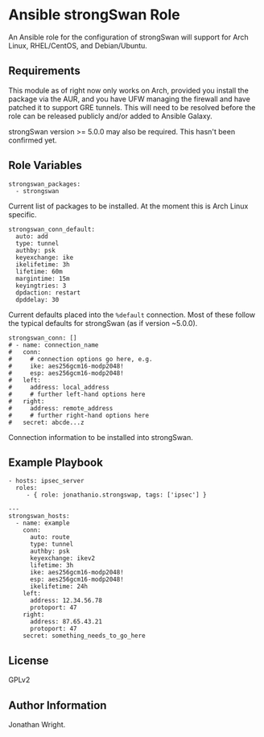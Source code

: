 # Ansible strongSwan Role

An Ansible role for the configuration of strongSwan will support for Arch Linux,
RHEL/CentOS, and Debian/Ubuntu.

## Requirements

This module as of right now only works on Arch, provided you install the package
via the AUR, and you have UFW managing the firewall and have patched it to
support GRE tunnels. This will need to be resolved before the role can be
released publicly and/or added to Ansible Galaxy.

strongSwan version >= 5.0.0 may also be required. This hasn't been confirmed
yet.

## Role Variables

    strongswan_packages:
      - strongswan

Current list of packages to be installed. At the moment this is Arch Linux
specific.

    strongswan_conn_default:
      auto: add
      type: tunnel
      authby: psk
      keyexchange: ike
      ikelifetime: 3h
      lifetime: 60m
      margintime: 15m
      keyingtries: 3
      dpdaction: restart
      dpddelay: 30

Current defaults placed into the `%default` connection. Most of these follow the typical defaults for strongSwan (as if version ~5.0.0).

    strongswan_conn: []
    # - name: connection_name
    #   conn:
    #     # connection options go here, e.g.
    #     ike: aes256gcm16-modp2048!
    #     esp: aes256gcm16-modp2048!
    #   left:
    #     address: local_address
    #     # further left-hand options here
    #   right:
    #     address: remote_address
    #     # further right-hand options here
    #   secret: abcde...z

Connection information to be installed into strongSwan.

## Example Playbook

    - hosts: ipsec_server
      roles:
         - { role: jonathanio.strongswap, tags: ['ipsec'] }

    ---
    strongswan_hosts:
      - name: example
        conn:
          auto: route
          type: tunnel
          authby: psk
          keyexchange: ikev2
          lifetime: 3h
          ike: aes256gcm16-modp2048!
          esp: aes256gcm16-modp2048!
          ikelifetime: 24h
        left:
          address: 12.34.56.78
          protoport: 47
        right:
          address: 87.65.43.21
          protoport: 47
        secret: something_needs_to_go_here

## License

GPLv2

## Author Information

Jonathan Wright.
